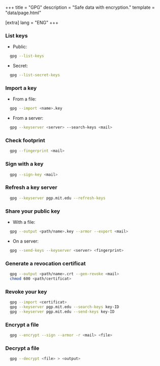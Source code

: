 +++
title = "GPG"
description = "Safe data with encryption."
template = "data/page.html"

[extra]
lang = "ENG"
+++

### List keys

* Public:
```sh
  gpg --list-keys
```

* Secret:
```sh
  gpg --list-secret-keys
```

### Import a key

* From a file:
```sh
  gpg --import <name>.key
```

* From a server:
```sh
  gpg --keyserver <server> --search-keys <mail>
```

### Check footprint

```sh
  gpg --fingerprint <mail>
```

### Sign with a key

```sh
  gpg --sign-key <mail>
```

### Refresh a key server

```sh
  gpg --keyserver pgp.mit.edu --refresh-keys
```

### Share your public key

* With a file:
```sh
  gpg --output <path/name>.key --armor --export <mail>
```

* On a server:
```sh
  gpg --send-keys --keyserver <server> <fingerprint>
```

### Generate a revocation certificat

```sh
  gpg --output <path/name>.crt --gen-revoke <mail>
  chmod 600 <path/certificat>
```

### Revoke your key

```sh
  gpg --import <certificat>
  gpg --keyserver pgp.mit.edu --search-keys key-ID
  gpg --keyserver pgp.mit.edu --send-keys key-ID
```

### Encrypt a file

```sh
  gpg --encrypt --sign --armor -r <mail> <file>
```

### Decrypt a file

```sh
  gpg --decrypt <file> > <output>
```
